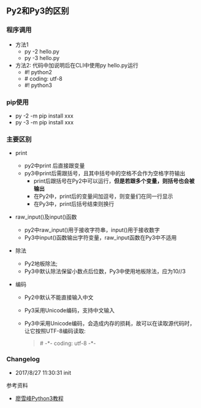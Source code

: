 ## Py2和Py3的区别

### 程序调用

- 方法1
	- py -2 hello.py
	- py -3 hello.py
- 方法2: 代码中加说明后在CLI中使用py hello.py运行
	- \#! python2
	- \# coding: utf-8
	- \#! python3

### pip使用  

- py -2 -m pip install xxx
- py -3 -m pip install xxx

### 主要区别  

- print  
    - py2中print 后直接跟变量  
    - py3中print后需跟括号，且其中括号中的空格不会作为空格字符输出  
      - print后跟括号在Py2中可以运行，**但是若跟多个变量，则括号也会被输出**  
      - 在Py2中，print后的变量间加逗号，则变量们在同一行显示  
      - 在Py3中，print后括号结束则换行  
- raw_input()及input()函数  
    - py2中raw_input()用于接收字符串，input()用于接收数字  
    - Py3中input()函数输出字符变量，raw\_input函数在Py3中不适用  

- 除法  
    - Py2地板除法;  
    - Py3中默认除法保留小数点后位数，Py3中使用地板除法，应为10//3

- 编码  
    - Py2中默认不能直接输入中文  
    - Py3采用Unicode编码，支持中文输入  
    - Py3中采用Unicode编码，会造成内存的损耗，故可以在读取源代码时，让它按照UTF-8编码读取:

        > \# -\*- coding: utf-8 -*-

### Changelog  

- 2017/8/27 11:30:31 init

参考资料  

- [廖雪峰Python3教程](http://www.liaoxuefeng.com/wiki/0014316089557264a6b348958f449949df42a6d3a2e542c000)  

